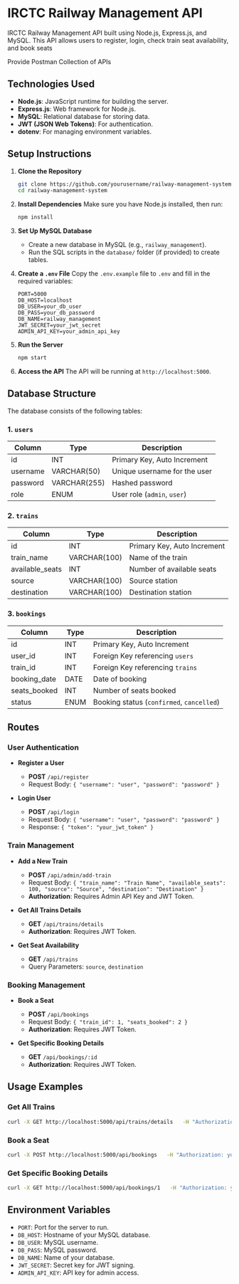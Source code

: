 # IRCTC Railway Management API
IRCTC Railway Management API built using Node.js, Express.js, and MySQL. This API allows users to register, login, check train seat availability, and book seats

Provide Postman Collection of APIs

## Technologies Used
- **Node.js**: JavaScript runtime for building the server.
- **Express.js**: Web framework for Node.js.
- **MySQL**: Relational database for storing data.
- **JWT (JSON Web Tokens)**: For authentication.
- **dotenv**: For managing environment variables.

## Setup Instructions

1. **Clone the Repository**
   ```bash
   git clone https://github.com/yourusername/railway-management-system.git
   cd railway-management-system
   ```

2. **Install Dependencies**
   Make sure you have Node.js installed, then run:
   ```bash
   npm install
   ```

3. **Set Up MySQL Database**
   - Create a new database in MySQL (e.g., `railway_management`).
   - Run the SQL scripts in the `database/` folder (if provided) to create tables.

4. **Create a `.env` File**
   Copy the `.env.example` file to `.env` and fill in the required variables:
   ```plaintext
   PORT=5000
   DB_HOST=localhost
   DB_USER=your_db_user
   DB_PASS=your_db_password
   DB_NAME=railway_management
   JWT_SECRET=your_jwt_secret
   ADMIN_API_KEY=your_admin_api_key
   ```

5. **Run the Server**
   ```bash
   npm start
   ```

6. **Access the API**
   The API will be running at `http://localhost:5000`.


## Database Structure

The database consists of the following tables:

### 1. `users`
| Column        | Type         | Description                     |
|---------------|--------------|---------------------------------|
| id            | INT          | Primary Key, Auto Increment    |
| username      | VARCHAR(50)  | Unique username for the user   |
| password      | VARCHAR(255) | Hashed password                 |
| role          | ENUM         | User role (`admin`, `user`)    |

### 2. `trains`
| Column          | Type         | Description                       |
|-----------------|--------------|-----------------------------------|
| id              | INT          | Primary Key, Auto Increment      |
| train_name      | VARCHAR(100) | Name of the train                |
| available_seats | INT          | Number of available seats        |
| source          | VARCHAR(100) | Source station                   |
| destination     | VARCHAR(100) | Destination station              |

### 3. `bookings`
| Column          | Type         | Description                          |
|-----------------|--------------|--------------------------------------|
| id              | INT          | Primary Key, Auto Increment         |
| user_id         | INT          | Foreign Key referencing `users`    |
| train_id        | INT          | Foreign Key referencing `trains`   |
| booking_date    | DATE         | Date of booking                     |
| seats_booked    | INT          | Number of seats booked              |
| status          | ENUM         | Booking status (`confirmed`, `cancelled`) |


## Routes

### User Authentication
- **Register a User**
  - **POST** `/api/register`
  - Request Body: `{ "username": "user", "password": "password" }`

- **Login User**
  - **POST** `/api/login`
  - Request Body: `{ "username": "user", "password": "password" }`
  - Response: `{ "token": "your_jwt_token" }`

### Train Management
- **Add a New Train**
  - **POST** `/api/admin/add-train`
  - Request Body: `{ "train_name": "Train Name", "available_seats": 100, "source": "Source", "destination": "Destination" }`
  - **Authorization**: Requires Admin API Key and JWT Token.

- **Get All Trains Details**
  - **GET** `/api/trains/details`
  - **Authorization**: Requires JWT Token.

- **Get Seat Availability**
  - **GET** `/api/trains`
  - Query Parameters: `source`, `destination`

### Booking Management
- **Book a Seat**
  - **POST** `/api/bookings`
  - Request Body: `{ "train_id": 1, "seats_booked": 2 }`
  - **Authorization**: Requires JWT Token.

- **Get Specific Booking Details**
  - **GET** `/api/bookings/:id`
  - **Authorization**: Requires JWT Token.


## Usage Examples

### Get All Trains
```bash
curl -X GET http://localhost:5000/api/trains/details   -H "Authorization: your_actual_jwt_token"
```

### Book a Seat
```bash
curl -X POST http://localhost:5000/api/bookings   -H "Authorization: your_actual_jwt_token"   -H "Content-Type: application/json"   -d '{"train_id": 1, "seats_booked": 2}'
```

### Get Specific Booking Details
```bash
curl -X GET http://localhost:5000/api/bookings/1   -H "Authorization: your_actual_jwt_token"
```


## Environment Variables
- `PORT`: Port for the server to run.
- `DB_HOST`: Hostname of your MySQL database.
- `DB_USER`: MySQL username.
- `DB_PASS`: MySQL password.
- `DB_NAME`: Name of your database.
- `JWT_SECRET`: Secret key for JWT signing.
- `ADMIN_API_KEY`: API key for admin access.

